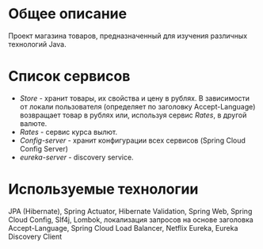 # Общее описание
Проект магазина товаров, предназначенный для изучения различных технологий Java.

# Список сервисов
- *Store* - хранит товары, их свойства и цену в рублях. В зависимости от локали пользователя (определяет по заголовку Accept-Language) возвращает товар в рублях или, используя сервис *Rates*, в другой валюте.
- *Rates* - сервис курса вылют.
- *Config-server* - хранит конфигурации всех сервисов (Spring Cloud Config Server)
- *eureka-server* - discovery service.

# Используемые технологии
JPA (Hibernate), Spring Actuator, Hibernate Validation, Spring Web, Spring Cloud Config, Slf4j, Lombok, локализация запросов на основе заголовка Accept-Language, Spring Cloud Load Balancer, Netflix Eureka, Eureka Discovery Client